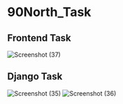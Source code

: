 # 90North_Task

## Frontend Task
![Screenshot (37)](https://github.com/user-attachments/assets/5c92e77d-ea55-4680-96fb-75e22302f511)

## Django Task
![Screenshot (35)](https://github.com/user-attachments/assets/de4bc442-df06-42c7-83a7-46ec3308764b)
![Screenshot (36)](https://github.com/user-attachments/assets/2296a779-0ab6-495b-baa9-a1e129dd339e)
